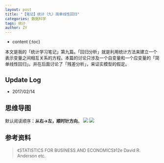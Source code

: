 ```yaml
---
layout: post
title: "【笔记】统计（九）简单线性回归"
categories: 数据科学
tags: 统计
author: ZY
---
```


* content
{:toc}

本文是我的「统计学习笔记」第九篇。「回归分析」就是利用统计方法来建立一个表示变量之间相互关系的方程。本篇的讨论只涉及一个自变量和一个应变量的「简单线性回归」。并在后面讨论了「残差分析」，来证实模型的假定。




## Update Log
- 2017/02/14

## 思维导图
默认阅读顺序：**从右→左，顺时针方向**。
![](https://raw.githubusercontent.com/woaielf/woaielf.github.io/master/_posts/Pic/1702/170214-1.png)
![](https://raw.githubusercontent.com/woaielf/woaielf.github.io/master/_posts/Pic/1702/170214-2.png)



## 参考资料
> 《STATISTICS FOR BUSINESS AND ECONOMICS》12e David R. Anderson etc.

